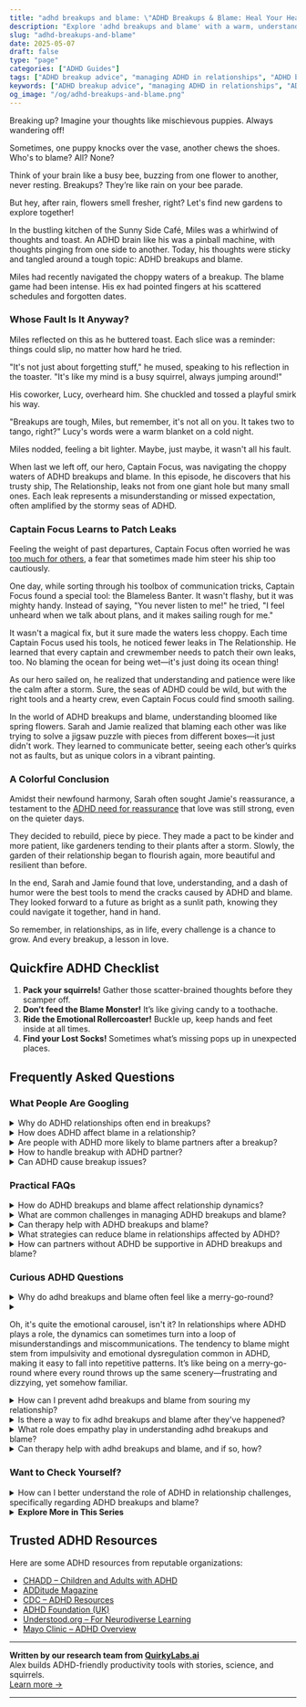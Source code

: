 ```yaml
---
title: "adhd breakups and blame: \"ADHD Breakups & Blame: Heal Your Heart & Ditch the Guilt!\""
description: "Explore 'adhd breakups and blame' with a warm, understanding guide. Discover how to navigate blame in relationships and feel uplifted and seen. Let’s find new paths together!"
slug: "adhd-breakups-and-blame"
date: 2025-05-07
draft: false
type: "page"
categories: ["ADHD Guides"]
tags: ["ADHD breakup advice", "managing ADHD in relationships", "ADHD blame in breakups", "ADHD relationship challenges", "coping with ADHD breakups", "understanding ADHD behavior in relationships", "navigating ADHD and emotional responsibility"]
keywords: ["ADHD breakup advice", "managing ADHD in relationships", "ADHD blame in breakups", "ADHD relationship challenges", "coping with ADHD breakups", "understanding ADHD behavior in relationships", "navigating ADHD and emotional responsibility"]
og_image: "/og/adhd-breakups-and-blame.png"
---
```


Breaking up? Imagine your thoughts like mischievous puppies. Always wandering off!

Sometimes, one puppy knocks over the vase, another chews the shoes. Who's to blame? All? None?

Think of your brain like a busy bee, buzzing from one flower to another, never resting. Breakups? They’re like rain on your bee parade.

But hey, after rain, flowers smell fresher, right? Let's find new gardens to explore together!

In the bustling kitchen of the Sunny Side Café, Miles was a whirlwind of thoughts and toast. An ADHD brain like his was a pinball machine, with thoughts pinging from one side to another. Today, his thoughts were sticky and tangled around a tough topic: ADHD breakups and blame.

Miles had recently navigated the choppy waters of a breakup. The blame game had been intense. His ex had pointed fingers at his scattered schedules and forgotten dates.

### Whose Fault Is It Anyway?

Miles reflected on this as he buttered toast. Each slice was a reminder: things could slip, no matter how hard he tried.

"It's not just about forgetting stuff," he mused, speaking to his reflection in the toaster. "It's like my mind is a busy squirrel, always jumping around!"

His coworker, Lucy, overheard him. She chuckled and tossed a playful smirk his way.

"Breakups are tough, Miles, but remember, it's not all on you. It takes two to tango, right?" Lucy's words were a warm blanket on a cold night.

Miles nodded, feeling a bit lighter. Maybe, just maybe, it wasn't all his fault.

When last we left off, our hero, Captain Focus, was navigating the choppy waters of ADHD breakups and blame. In this episode, he discovers that his trusty ship, The Relationship, leaks not from one giant hole but many small ones. Each leak represents a misunderstanding or missed expectation, often amplified by the stormy seas of ADHD.

### Captain Focus Learns to Patch Leaks

Feeling the weight of past departures, Captain Focus often worried he was [too much for others](/pages/adhd-too-much-for-others/), a fear that sometimes made him steer his ship too cautiously.

One day, while sorting through his toolbox of communication tricks, Captain Focus found a special tool: the Blameless Banter. It wasn't flashy, but it was mighty handy. Instead of saying, "You never listen to me!" he tried, "I feel unheard when we talk about plans, and it makes sailing rough for me."

It wasn't a magical fix, but it sure made the waters less choppy. Each time Captain Focus used his tools, he noticed fewer leaks in The Relationship. He learned that every captain and crewmember needs to patch their own leaks, too. No blaming the ocean for being wet—it's just doing its ocean thing!

As our hero sailed on, he realized that understanding and patience were like the calm after a storm. Sure, the seas of ADHD could be wild, but with the right tools and a hearty crew, even Captain Focus could find smooth sailing.

In the world of ADHD breakups and blame, understanding bloomed like spring flowers. Sarah and Jamie realized that blaming each other was like trying to solve a jigsaw puzzle with pieces from different boxes—it just didn't work. They learned to communicate better, seeing each other’s quirks not as faults, but as unique colors in a vibrant painting.

### A Colorful Conclusion

Amidst their newfound harmony, Sarah often sought Jamie's reassurance, a testament to the [ADHD need for reassurance](/pages/adhd-need-for-reassurance/) that love was still strong, even on the quieter days.

They decided to rebuild, piece by piece. They made a pact to be kinder and more patient, like gardeners tending to their plants after a storm. Slowly, the garden of their relationship began to flourish again, more beautiful and resilient than before.

In the end, Sarah and Jamie found that love, understanding, and a dash of humor were the best tools to mend the cracks caused by ADHD and blame. They looked forward to a future as bright as a sunlit path, knowing they could navigate it together, hand in hand.

So remember, in relationships, as in life, every challenge is a chance to grow. And every breakup, a lesson in love.

## Quickfire ADHD Checklist

1. **Pack your squirrels!** Gather those scatter-brained thoughts before they scamper off.
2. **Don’t feed the Blame Monster!** It’s like giving candy to a toothache.
3. **Ride the Emotional Rollercoaster!** Buckle up, keep hands and feet inside at all times.
4. **Find your Lost Socks!** Sometimes what’s missing pops up in unexpected places.

## Frequently Asked Questions



### What People Are Googling

<details><summary>Why do ADHD relationships often end in breakups?</summary><p>Relationships where one or both partners have ADHD can face unique challenges, and it's really common to wonder why these might sometimes lead to breakups. ADHD can affect communication, attention to shared tasks, and emotional regulation, which are all pretty crucial gears in the relationship machinery. The good news is that understanding and addressing these ADHD-specific dynamics can pave the way for stronger connections. Remember, every relationship, ADHD-involved or not, requires nurturing and patience, and seeking tailored guidance can really help in making things smoother and more fulfilling.</p></details>
<details><summary>How does ADHD affect blame in a relationship?</summary><p>ADHD can sometimes make it tricky to navigate blame in relationships. Because ADHD affects attention, impulse control, and emotional regulation, misunderstandings and missed expectations can happen more frequently. This might lead to feelings of blame or being blamed unfairly. It's really important to keep open, gentle communication and to educate each other on how ADHD plays a role in behaviors and reactions. By understanding each other better, you can create a more supportive and loving environment.</p></details>
<details><summary>Are people with ADHD more likely to blame partners after a breakup?</summary><p>It's natural to wonder about how ADHD might impact relationships and behaviors like blame post-breakup. In truth, individuals with ADHD might experience challenges with impulse control and emotional regulation, which can sometimes lead to quick, intense reactions such as placing blame. However, it's important to remember that everyone is unique, and relationship dynamics are influenced by a mix of personality traits, experiences, and communication styles, not just ADHD. It can be helpful for those with ADHD to develop strategies for communication and emotional regulation to nurture healthier relationships.</p></details>
<details><summary>How to handle breakup with ADHD partner?</summary><p>Handling a breakup with an ADHD partner can be especially challenging, given the unique dynamics ADHD can introduce into relationships. It's important to maintain clear and compassionate communication to express your feelings and boundaries. Remember to be patient with yourself and your partner, as emotions can be more intense and reactions sometimes unpredictable. Surround yourself with supportive friends or a therapist who understands ADHD to help navigate your feelings and move forward in a healthy way.</p></details>
<details><summary>Can ADHD cause breakup issues?</summary><p>Absolutely, managing relationships can be a bit more challenging when dealing with ADHD. You might find that differences in communication styles, forgetfulness, or managing emotions can occasionally create misunderstandings or conflicts. However, awareness and open communication about how ADHD affects you can help. Together, you and your partner can explore strategies and tools to strengthen your relationship, ensuring both of you feel supported and understood.</p></details>



### Practical FAQs

<details><summary>How do ADHD breakups and blame affect relationship dynamics?</summary><p>Navigating breakups can be particularly challenging when ADHD is in the mix. It's not uncommon for emotions to run high and for blame to be cast as each person tries to make sense of the relationship's complexities. Remember, ADHD can sometimes lead to misunderstandings and miscommunications, which might amplify feelings of blame or guilt during a breakup. It's important to approach these situations with kindness and understanding towards each other and oneself, acknowledging that both parties have unique needs and perspectives that deserve respect.</p></details>
<details><summary>What are common challenges in managing ADHD breakups and blame?</summary><p>Navigating breakups can be particularly challenging when ADHD is in the mix, often intensifying emotions and misunderstandings. A common hurdle is the tendency to blame oneself or the other person, which can be amplified by impulsivity and emotional dysregulation that often accompany ADHD. It’s important to recognize that breakups are complex and usually not the fault of one person alone. Taking time to reflect on personal patterns and communication can be invaluable, helping to heal and grow from the experience. Remember, it's okay to seek support from friends, therapists, or coaches who understand ADHD's unique challenges.</p></details>
<details><summary>Can therapy help with ADHD breakups and blame?</summary><p>Absolutely, therapy can be a wonderful support when dealing with the emotional fallout from a breakup, especially when ADHD plays a role in the dynamics. A therapist can help you explore patterns of behavior and communication that may have contributed to difficulties in the relationship. They can also offer strategies to manage feelings of blame, enhancing self-understanding and self-compassion. Engaging in therapy can be a comforting and constructive step towards healing and personal growth after a breakup.</p></details>
<details><summary>What strategies can reduce blame in relationships affected by ADHD?</summary><p>Absolutely, addressing blame in relationships, especially where ADHD is present, can really transform the dynamic! A great starting point is open communication where both partners can express their feelings without judgment. Setting aside specific times to discuss concerns and misunderstandings can prevent small issues from turning into bigger resentments. Also, educating yourselves about ADHD can help both partners understand the unique challenges and strengths it brings to a relationship. This shared understanding can foster empathy and teamwork, reducing the blame and increasing support for each other.</p></details>
<details><summary>How can partners without ADHD be supportive in ADHD breakups and blame?</summary><p>Navigating a breakup where ADHD plays a role can feel like a tangled skein of emotions and misunderstandings. If you're the partner without ADHD, showing empathy and patience is key. Try to understand that ADHD can sometimes amplify emotional responses and complicate communication. Listening attentively, affirming feelings without assigning blame, and offering support to seek clarity or professional guidance can make a world of difference. This approach not only soothes hurt feelings but also fosters a nurturing environment for both partners to heal and grow.</p></details>



### Curious ADHD Questions

<details><summary>Why do adhd breakups and blame often feel like a merry-go-round?</summary><p>Navigating relationships with ADHD can sometimes feel like being on a merry-go-round, especially when it comes to breakups and assigning blame. This cycle often stems from the intense emotions and impulsivity that can accompany ADHD, making misunderstandings and conflicts more frequent. Additionally, the tendency to hyperfocus on negative interactions can lead to a repetitive loop of blame and regret. Remember, understanding and managing these patterns is a step towards smoother relationships, and reaching out for support can make a big difference in breaking the cycle.</p></details>
<details><summary><p>Oh, it's quite the emotional carousel, isn't it? In relationships where ADHD plays a role, the dynamics can sometimes turn into a loop of misunderstandings and miscommunications. The tendency to blame might stem from impulsivity and emotional dysregulation common in ADHD, making it easy to fall into repetitive patterns. It’s like being on a merry-go-round where every round throws up the same scenery—frustrating and dizzying, yet somehow familiar.</p></summary><p>Absolutely, navigating relationships with ADHD can indeed feel like being on an emotional merry-go-round. The impulsivity and emotional spikes that often come with ADHD can lead to repetitive cycles of communication issues and misunderstandings. It's completely understandable to feel both frustrated and comforted by the familiarity of these patterns. Remember, recognizing this dynamic is a big first step towards change, and seeking strategies to communicate and manage emotions more effectively can help slow down that merry-go-round, making the ride a bit smoother for everyone involved.</p></details>
<details><summary>How can I prevent adhd breakups and blame from souring my relationship?</summary><p>Navigating relationships with ADHD can definitely bring unique challenges, but understanding and teamwork can make a huge difference. Open communication is key — consider regularly scheduled check-ins where both you and your partner can express feelings and adjust expectations. It’s also helpful to educate each other about how ADHD affects emotions and behaviors, which can prevent misunderstandings and reduce blame. Lastly, remember that seeking support from a therapist or a coach can provide strategies tailored to your relationship’s specific needs, helping you both grow closer and more understanding of each other’s worlds.</p></details>
<details><summary>Is there a way to fix adhd breakups and blame after they've happened?</summary><p>Absolutely, there's always a chance to mend things after a breakup, especially when ADHD plays a part. It's important to start with open, honest communication about how ADHD affects each of you differently. Acknowledging the role it played can help both partners understand each other's perspectives and behaviors better. From there, you can work together to establish strategies and supports that prevent future misunderstandings and strengthen your relationship. Remember, it's about teamwork and growing together, not fixing someone.</p></details>
<details><summary>What role does empathy play in understanding adhd breakups and blame?</summary><p>Empathy plays a crucial role in navigating the complexities of ADHD-related breakups and the often accompanying blame game. It allows partners to step into each other's shoes, understanding how ADHD can influence behaviors and reactions that might otherwise be misinterpreted as negligence or lack of care. By employing empathy, both parties can more effectively communicate their feelings and frustrations, helping to clear up misunderstandings and heal wounds. This kind, empathetic approach fosters a nurturing environment for both personal and relational growth, even in challenging times.</p></details>
<details><summary>Can therapy help with adhd breakups and blame, and if so, how?</summary><p>Absolutely, therapy can be incredibly helpful in navigating the emotional complexities of breakups, especially when ADHD plays a role. A therapist can work with you to unpack feelings of blame and understand how ADHD might impact relationship dynamics. This understanding can pave the way for healing and growth, allowing you to build stronger future relationships. Plus, it's always comforting to have a supportive space to express yourself and feel understood.</p></details>



### Want to Check Yourself?

<details><summary>How can I better understand the role of ADHD in relationship challenges, specifically regarding ADHD breakups and blame?</summary><p>Understanding the role of ADHD in relationship dynamics, especially during challenging times like breakups, can bring a lot of clarity and peace. It's important to recognize that ADHD can influence communication, emotional regulation, and attention in ways that might unintentionally strain relationships. When navigating breakups, it’s helpful to approach the situation with empathy—for both yourself and your partner. Remember, it's not about placing blame, but rather understanding each other's needs and perspectives, and acknowledging how ADHD plays a part in those interactions. This understanding can lead to constructive conversations and, ultimately, healing.</p></details>

<script type="application/ld+json">
{
  "@context": "https://schema.org",
  "@type": "FAQPage",
  "mainEntity": [
    {
      "@type": "Question",
      "name": "Why do ADHD relationships often end in breakups?",
      "acceptedAnswer": {
        "@type": "Answer",
        "text": "Relationships where one or both partners have ADHD can face unique challenges, and it's really common to wonder why these might sometimes lead to breakups. ADHD can affect communication, attention to shared tasks, and emotional regulation, which are all pretty crucial gears in the relationship machinery. The good news is that understanding and addressing these ADHD-specific dynamics can pave the way for stronger connections. Remember, every relationship, ADHD-involved or not, requires nurturing and patience, and seeking tailored guidance can really help in making things smoother and more fulfilling."
      }
    },
    {
      "@type": "Question",
      "name": "How does ADHD affect blame in a relationship?",
      "acceptedAnswer": {
        "@type": "Answer",
        "text": "ADHD can sometimes make it tricky to navigate blame in relationships. Because ADHD affects attention, impulse control, and emotional regulation, misunderstandings and missed expectations can happen more frequently. This might lead to feelings of blame or being blamed unfairly. It's really important to keep open, gentle communication and to educate each other on how ADHD plays a role in behaviors and reactions. By understanding each other better, you can create a more supportive and loving environment."
      }
    },
    {
      "@type": "Question",
      "name": "Are people with ADHD more likely to blame partners after a breakup?",
      "acceptedAnswer": {
        "@type": "Answer",
        "text": "It's natural to wonder about how ADHD might impact relationships and behaviors like blame post-breakup. In truth, individuals with ADHD might experience challenges with impulse control and emotional regulation, which can sometimes lead to quick, intense reactions such as placing blame. However, it's important to remember that everyone is unique, and relationship dynamics are influenced by a mix of personality traits, experiences, and communication styles, not just ADHD. It can be helpful for those with ADHD to develop strategies for communication and emotional regulation to nurture healthier relationships."
      }
    },
    {
      "@type": "Question",
      "name": "How to handle breakup with ADHD partner?",
      "acceptedAnswer": {
        "@type": "Answer",
        "text": "Handling a breakup with an ADHD partner can be especially challenging, given the unique dynamics ADHD can introduce into relationships. It's important to maintain clear and compassionate communication to express your feelings and boundaries. Remember to be patient with yourself and your partner, as emotions can be more intense and reactions sometimes unpredictable. Surround yourself with supportive friends or a therapist who understands ADHD to help navigate your feelings and move forward in a healthy way."
      }
    },
    {
      "@type": "Question",
      "name": "Can ADHD cause breakup issues?",
      "acceptedAnswer": {
        "@type": "Answer",
        "text": "Absolutely, managing relationships can be a bit more challenging when dealing with ADHD. You might find that differences in communication styles, forgetfulness, or managing emotions can occasionally create misunderstandings or conflicts. However, awareness and open communication about how ADHD affects you can help. Together, you and your partner can explore strategies and tools to strengthen your relationship, ensuring both of you feel supported and understood."
      }
    }
  ]
}
</script>
<script type="application/ld+json">
{
  "@context": "https://schema.org",
  "@type": "Article",
  "author": {
    "@type": "Person",
    "name": "QuirkyLabs",
    "url": "https://quirkylabs.ai/about"
  },
  "headline": "adhd breakups and blame: \"ADHD Breakups & Blame: Heal Your Heart & Ditch the Guilt!\"",
  "mainEntityOfPage": "https://blog.quirkylabs.ai/pages/adhd-breakups-and-blame/",
  "datePublished": "2025-05-07"
}
</script>
<script type="application/ld+json">
{
  "@context": "https://schema.org",
  "@type": "BreadcrumbList",
  "itemListElement": [
    {
      "@type": "ListItem",
      "position": 1,
      "name": "Home",
      "item": "https://quirkylabs.ai/"
    },
    {
      "@type": "ListItem",
      "position": 2,
      "name": "Blog",
      "item": "https://blog.quirkylabs.ai/"
    },
    {
      "@type": "ListItem",
      "position": 3,
      "name": "adhd breakups and blame: \"ADHD Breakups & Blame: Heal Your Heart & Ditch the Guilt!\"",
      "item": "https://blog.quirkylabs.ai/pages/adhd-breakups-and-blame/"
    }
  ]
}
</script>

<details>
<summary><strong>Explore More in This Series</strong></summary>

- [Adhd Want Love But Hide](/pages/adhd-want-love-but-hide/)
- [Adhd Need For Reassurance](/pages/adhd-need-for-reassurance/)
- [Adhd Why Cant I Love Myself](/pages/adhd-why-cant-i-love-myself/)
- [Adhd Love Me Then Leave Me](/pages/adhd-love-me-then-leave-me/)
- [Adhd Too Emotional](/pages/adhd-too-emotional/)
- [Adhd Do I Deserve Love](/pages/adhd-do-i-deserve-love/)
- [Adhd Fear Intimacy](/pages/adhd-fear-intimacy/)
- [Adhd Over Apologizing](/pages/adhd-over-apologizing/)
</details>



## Trusted ADHD Resources

Here are some ADHD resources from reputable organizations:

- [CHADD – Children and Adults with ADHD](https://chadd.org)
- [ADDitude Magazine](https://www.additudemag.com)
- [CDC – ADHD Resources](https://www.cdc.gov/ncbddd/adhd)
- [ADHD Foundation (UK)](https://www.adhdfoundation.org.uk)
- [Understood.org – For Neurodiverse Learning](https://www.understood.org)
- [Mayo Clinic – ADHD Overview](https://www.mayoclinic.org/diseases-conditions/adhd)


---

**Written by our research team from [QuirkyLabs.ai](https://quirkylabs.ai)**  
Alex builds ADHD-friendly productivity tools with stories, science, and squirrels.  
[Learn more →](https://quirkylabs.ai)

---